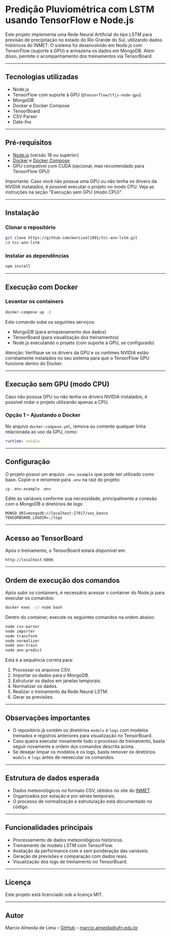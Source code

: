 
# Predição Pluviométrica com LSTM usando TensorFlow e Node.js

Este projeto implementa uma Rede Neural Artificial do tipo LSTM para previsão de precipitação no estado do Rio Grande do Sul, utilizando dados históricos do INMET. O sistema foi desenvolvido em Node.js com TensorFlow (suporte à GPU) e armazena os dados em MongoDB. Além disso, permite o acompanhamento dos treinamentos via TensorBoard.

---

## Tecnologias utilizadas

- Node.js
- TensorFlow com suporte à GPU (`@tensorflow/tfjs-node-gpu`)
- MongoDB
- Docker e Docker Compose
- TensorBoard
- CSV Parser
- Date-fns

---

## Pré-requisitos

- [Node.js](https://nodejs.org/) (versão 18 ou superior)
- [Docker](https://www.docker.com/) e [Docker Compose](https://docs.docker.com/compose/)
- GPU compatível com CUDA (opcional, mas recomendado para TensorFlow GPU)

Importante: Caso você não possua uma GPU ou não tenha os drivers da NVIDIA instalados, é possível executar o projeto no modo CPU. Veja as instruções na seção "Execução sem GPU (modo CPU)".

---

## Instalação

### Clonar o repositório

```bash
git clone https://github.com/marcioal1991/tcc-ann-lstm.git
cd tcc-ann-lstm
```

### Instalar as dependências

```bash
npm install
```

---

## Execução com Docker

### Levantar os containers

```bash
docker-compose up -d
```

Este comando sobe os seguintes serviços:

- MongoDB (para armazenamento dos dados)
- TensorBoard (para visualização dos treinamentos)
- Node.js executando o projeto (com suporte à GPU, se configurado)

Atenção: Verifique se os drivers da GPU e os runtimes NVIDIA estão corretamente instalados no seu sistema para que o TensorFlow GPU funcione dentro do Docker.

---

## Execução sem GPU (modo CPU)

Caso não possua GPU ou não tenha os drivers NVIDIA instalados, é possível rodar o projeto utilizando apenas a CPU.

### Opção 1 – Ajustando o Docker

No arquivo `docker-compose.yml`, remova ou comente qualquer linha relacionada ao uso da GPU, como:

```yaml
runtime: nvidia
```

---

## Configuração

O projeto possui um arquivo `.env.example` que pode ser utilizado como base. Copie-o e renomeie para `.env` na raiz do projeto:

```bash
cp .env.example .env
```

Edite as variáveis conforme sua necessidade, principalmente a conexão com o MongoDB e diretórios de logs:

```env
MONGO_URI=mongodb://localhost:27017/seu_banco
TENSORBOARD_LOGDIR=./logs
```

---

## Acesso ao TensorBoard

Após o treinamento, o TensorBoard estará disponível em:

```
http://localhost:6006
```

---

## Ordem de execução dos comandos

Após subir os containers, é necessário acessar o container do Node.js para executar os comandos:

```bash
docker exec -it node bash
```

Dentro do container, execute os seguintes comandos na ordem abaixo:

```bash
node csv-parser
node importer
node transform
node normalizer
node ann-train
node ann-predict
```

Esta é a sequência correta para:

1. Processar os arquivos CSV.
2. Importar os dados para o MongoDB.
3. Estruturar os dados em janelas temporais.
4. Normalizar os dados.
5. Realizar o treinamento da Rede Neural LSTM.
6. Gerar as previsões.

---

## Observações importantes

- O repositório já contém os diretórios `models` e `logs` com modelos treinados e registros anteriores para visualização no TensorBoard.
- Caso queira executar novamente todo o processo de treinamento, basta seguir novamente a ordem dos comandos descrita acima.
- Se desejar limpar os modelos e os logs, basta remover os diretórios `models` e `logs` antes de reexecutar os comandos.

---

## Estrutura de dados esperada

- Dados meteorológicos no formato CSV, obtidos no site do [INMET](https://bdmep.inmet.gov.br/).
- Organizados por estação e por séries temporais.
- O processo de normalização e estruturação está documentado no código.

---

## Funcionalidades principais

- Processamento de dados meteorológicos históricos.
- Treinamento de modelo LSTM com TensorFlow.
- Avaliação da performance com e sem ponderação das variáveis.
- Geração de previsões e comparação com dados reais.
- Visualização dos logs de treinamento no TensorBoard.

---

## Licença

Este projeto está licenciado sob a licença MIT.

---

## Autor

Marcio Almeida de Lima – [GitHub](https://github.com/marcioal1991) – marcio.almeida@ufn.edu.br